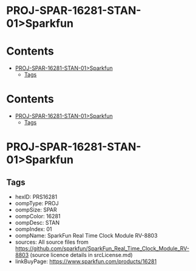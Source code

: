 
PROJ-SPAR-16281-STAN-01>Sparkfun
================================

Contents
========

* [PROJ-SPAR-16281-STAN-01>Sparkfun](#proj-spar-16281-stan-01sparkfun)
	* [Tags](#tags)

Contents
========

* [PROJ-SPAR-16281-STAN-01>Sparkfun](#proj-spar-16281-stan-01sparkfun)
	* [Tags](#tags)

# PROJ-SPAR-16281-STAN-01>Sparkfun

## Tags

- hexID: PRS16281
- oompType: PROJ
- oompSize: SPAR
- oompColor: 16281
- oompDesc: STAN
- oompIndex: 01
- oompName: SparkFun Real Time Clock Module RV-8803
- sources: All source files from https://github.com/sparkfun/SparkFun_Real_Time_Clock_Module_RV-8803 (source licence details in srcLicense.md)
- linkBuyPage: https://www.sparkfun.com/products/16281

